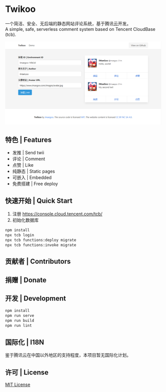# Twikoo

一个简洁、安全、无后端的静态网站评论系统，基于腾讯云开发。<br>
A simple, safe, serverless comment system based on Tencent CloudBase (tcb).

![Demo](./public/demo.png)

## 特色 | Features

* 发推 | Send twii
* 评论 | Comment
* 点赞 | Like
* 纯静态 | Static pages
* 可嵌入 | Embedded
* 免费搭建 | Free deploy

## 快速开始 | Quick Start

1. 注册 https://console.cloud.tencent.com/tcb/
2. 初始化数据库
```
npm install
npx tcb login
npx tcb functions:deploy migrate
npx tcb functions:invoke migrate
```

## 贡献者 | Contributors

## 捐赠 | Donate

## 开发 | Development

```
npm install
npm run serve
npm run build
npm run lint
```

## 国际化 | I18N

鉴于腾讯云在中国以外地区的支持程度，本项目暂无国际化计划。

## 许可 | License

[MIT License](./LICENSE)
